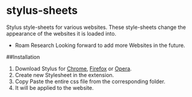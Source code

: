 # stylus-sheets

Stylus style-sheets for various websites. These style-sheets change the appearance of the websites it is loaded into.
* Roam Research
Looking forward to add more Websites in the future.

##Installation

1. Download Stylus for [Chrome](https://chrome.google.com/webstore/detail/stylus/clngdbkpkpeebahjckkjfobafhncgmne), [Firefox](https://addons.mozilla.org/en-GB/firefox/addon/styl-us/) or [Opera](https://addons.opera.com/en-gb/extensions/details/stylus/).
2. Create new Stylesheet in the extension.
3. Copy Paste the entire css file from the corresponding folder.
4. It will be applied to the website.
